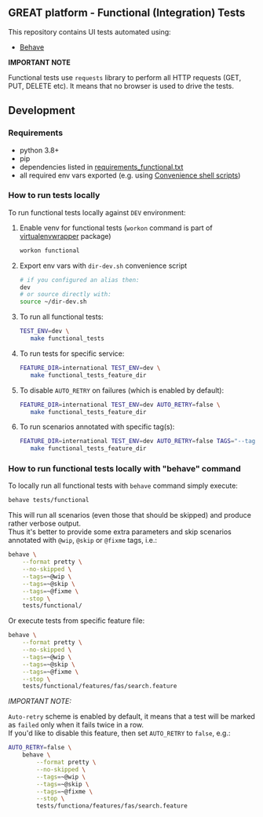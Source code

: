 GREAT platform - Functional (Integration) Tests
-----------------------------------------------

This repository contains UI tests automated using:
* [Behave](https://pythonhosted.org/behave/)


**IMPORTANT NOTE**

Functional tests use `requests` library to perform all HTTP requests (GET, PUT, DELETE etc).
It means that no browser is used to drive the tests.

## Development

### Requirements

* python 3.8+
* pip
* dependencies listed in [requirements_functional.txt](../../requirements_functional.txt)
* all required env vars exported (e.g. using [Convenience shell scripts](../../README.md#Convenience-shell-scripts))


### How to run tests locally

To run functional tests locally against `DEV` environment:

1. Enable venv for functional tests (`workon` command is part of [virtualenvwrapper](https://pypi.org/project/virtualenvwrapper/) package)
    ```bash
    workon functional
    ```
2. Export env vars with `dir-dev.sh` convenience script
    ```bash
    # if you configured an alias then:
    dev
    # or source directly with:
    source ~/dir-dev.sh
    ```
3. To run all functional tests:
    ```bash
    TEST_ENV=dev \
       make functional_tests
    ```
4. To run tests for specific service:
    ```bash
    FEATURE_DIR=international TEST_ENV=dev \
       make functional_tests_feature_dir
    ```
5. To disable `AUTO_RETRY` on failures (which is enabled by default):
    ```bash
    FEATURE_DIR=international TEST_ENV=dev AUTO_RETRY=false \
       make functional_tests_feature_dir
    ```
6. To run scenarios annotated with specific tag(s):
    ```bash
    FEATURE_DIR=international TEST_ENV=dev AUTO_RETRY=false TAGS="--tags=~@stage-only --tags=~@uat-only" \
       make functional_tests_feature_dir
    ```


### How to run functional tests locally with "behave" command

To locally run all functional tests with `behave` command simply execute:

```bash
behave tests/functional
```

This will run all scenarios (even those that should be skipped) and produce rather verbose output.  
Thus it's better to provide some extra parameters and skip scenarios annotated with `@wip`, `@skip` or `@fixme` tags, i.e.:

```bash
behave \
    --format pretty \
    --no-skipped \
    --tags=~@wip \
    --tags=~@skip \
    --tags=~@fixme \
    --stop \
    tests/functional/
```

Or execute tests from specific feature file:
```bash
behave \
    --format pretty \
    --no-skipped \
    --tags=~@wip \
    --tags=~@skip \
    --tags=~@fixme \
    --stop \
    tests/functional/features/fas/search.feature
```

*IMPORTANT NOTE:*

`Auto-retry` scheme is enabled by default, it means that a test will be marked as `failed` only when it fails twice in a row.  
If you'd like to disable this feature, then set `AUTO_RETRY` to `false`, e.g.:
```bash
AUTO_RETRY=false \
    behave \
        --format pretty \
        --no-skipped \
        --tags=~@wip \
        --tags=~@skip \
        --tags=~@fixme \
        --stop \
        tests/functiona/features/fas/search.feature
```
